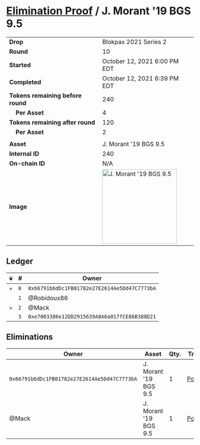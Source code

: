 # [Elimination Proof](./readme.md) / J. Morant &#039;19 BGS 9.5

|||
|---|---|
| **Drop** | Blokpax 2021 Series 2 |
| **Round** | 10 |
| **Started** | October 12, 2021 6:00 PM EDT |
| **Completed** | October 12, 2021 6:39 PM EDT |
| **Tokens remaining before round** | 240 |
| **&nbsp;&nbsp;&nbsp;&nbsp;Per Asset** | 4 |
| **Tokens remaining after round** | 120 |
| **&nbsp;&nbsp;&nbsp;&nbsp;Per Asset** | 2 |
| | |
| **Asset** | J. Morant &#039;19 BGS 9.5 |
| **Internal ID** | 240 |
| **On-chain ID** | N/A |
| **Image** | <img src="https://tcdn.blokpax.com/9484ebfa-631c-4d33-a0d0-bc6e50369c9d/9bad268c249f44f0fb4696a370126994a8acb863a12cb4460d9c4b329241e551.jpg" height="200" alt="J. Morant &#039;19 BGS 9.5" /> |

## Ledger

| 💀 | # | Owner |
| --- | --- | --- |
| 💀 | `0` | `0x66791b6dDc1FB01782e27E2614Ae5Dd47C7773bA` |
|  | `1` | @Robidoux86 |
| 💀 | `2` | @Mack |
|  | `3` | `0xe7003386e12DD2915639A8A6a017fCE86B388D21` |


## Eliminations

| Owner | Asset | Qty. | Transaction |
| --- | --- | --- | --- |
| `0x66791b6dDc1FB01782e27E2614Ae5Dd47C7773bA` | J. Morant '19 BGS 9.5 | 1 | [Polygonscan](https://polygonscan.com/tx/0x08f852d71ddb903c4b6cce4ae7e9aaa22744a1dcff778a8263147c6c4b3ac38c) |
| @Mack | J. Morant '19 BGS 9.5 | 1 | [Polygonscan](https://polygonscan.com/tx/0x35a8df96e73407a999da0362652bb6d0851517e7ea145f50dd0291fde1a3ee17) |
